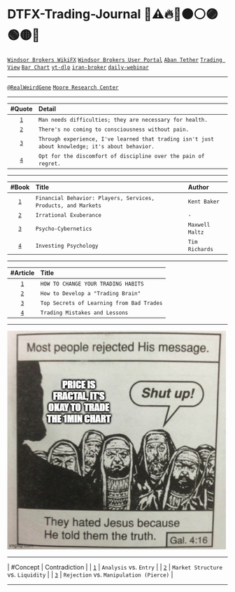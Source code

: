 # DTFX-Trading-Journal 💚⚠️🔥🔴🟠⚪🟣🟢🟡🔵 

[`Windsor Brokers WikiFX`](https://www.wikifx.com/en/dealer/1061981862.html)
[`Windsor Brokers User Portal`](https://km.mywmportal.com/welcome)
[`Aban Tether`](https://abantether.com/)
[`Trading View`](https://www.tradingview.com/)
[`Bar Chart`](https://www.barchart.com/)
[`yt-dlp`](https://github.com/yt-dlp/yt-dlp)
[`iran-broker`](https://iranbroker.net/)
[`daily-webinar`](https://www.skyroom.online/ch/cwg/daily-webinar)
___
[`@RealWeirdGene`](https://drive.google.com/drive/u/0/folders/10g66pXVHT7Av0aDXilCAQdtNgYDP-5Ri)
[`Moore Research Center`](https://www.mrci.com/web/index.php)
___
| #Quote | Detail |
| :---: | :--- |
| [`1`](https://www.instagram.com/p/CVvDo_-rDxX/) | `Man needs difficulties; they are necessary for health.` |
| [`2`](https://www.goodreads.com/author/quotes/38285.C_G_Jung) | `There's no coming to consciousness without pain.` |
| [`3`](https://www.instagram.com/p/C5tgh-QvIYM/) | `Through experience, I've learned that trading isn't just about knowledge; it's about behavior.` |
| [`4`](https://www.instagram.com/p/C5thN0dOKEa/) | `Opt for the discomfort of discipline over the pain of regret.` |
___
| #Book | Title | Author | 
| :---: | :--- | :--- |
| [`1`](https://www.amazon.com/Financial-Behavior-Services-Products-Investments/dp/0190269995) | `Financial Behavior: Players, Services, Products, and Markets` | `Kent Baker` |
| [`2`](https://www.amazon.com/Irrational-Exuberance-Robert-J-Shiller/dp/0767923634) | `Irrational Exuberance` | `-` |
| [`3`](https://www.amazon.com/Psycho-Cybernetics-Updated-Expanded-Maxwell-Maltz/dp/0399176136) | `Psycho-Cybernetics` | `Maxwell Maltz` |
| [`4`]() | `Investing Psychology` | `Tim Richards` |

___
| #Article | Title |
| :---: | :--- |
| [`1`](https://tradethepool.com/change-your-trading-habits-2/) | `HOW TO CHANGE YOUR TRADING HABITS` |
| [`2`](https://www.investopedia.com/articles/basics/13/how-to-develop-trading-brain.asp) | `How to Develop a "Trading Brain"` |
| [`3`](https://medium.com/superorder/top-secrets-of-learning-from-bad-trades-a20c57a17a91) | `Top Secrets of Learning from Bad Trades` |
| [`4`](https://hello-74789.medium.com/trading-mistakes-and-lessons-30a9771d3f4d) | `Trading Mistakes and Lessons` |
___
[![DTFX](/pic/1.PriceFractal.png)](https://twitter.com/fx_Stranger1912/status/1780379551656251848)
___
| #Concept | Contradiction |
| [`1`]()  | `Analysis` vs. `Entry` | 
| [`2`]()  | `Market Structure` vs. `Liquidity` | 
| [`3`]()  | `Rejection` vs. `Manipulation (Pierce)` | 
___
